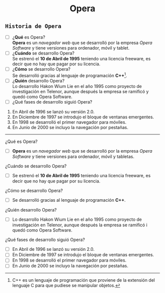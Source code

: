 <center> <h1>Opera</h1> </center>

## `Historia de Opera`   
- [ ] ¿**Qué** es Opera?  
**Opera** es un *navegador web* que se desarrolló por la empresa *Opera Software* y tiene versiones para ordenador, móvil y tablet.  
- [ ] ¿**Cuándo** se desarrollo Opera?  
Se estrenó el **10 de Abril de 1995** teniendo una licencia freeware, es decir que no hay que pagar por su licencia.  
- [ ] ¿**Cómo** se desarrollo Opera?  
Se desarrolló gracias al lenguaje de programación **C++**[^1].  
- [ ] ¿**Quién** desarrollo Opera?  
Lo desarrollo Hakon Wium Lie en el año 1995 como proyecto de investigación en Telenor, aunque después la empresa se ramificó y quedó como Opera Software.  
- [ ] ¿Qué fases de desarrollo siguió Opera?  
1.  En Abril de 1996 se lanzó su versión 2.0.  
2.  En Diciembre de 1997 se introdujo el bloque de ventanas emergentes.  
3.  En 1998 se desarrolló el primer navegador para móviles.  
4.  En Junio de 2000 se incluyo la navegación por pestañas.  

[^1]: C++ es un lenguaje de programación que proviene de la extensión del lenguaje C para que pudiese se manipular objetos.

-------------------------------------------------

<dl>
  <dt>¿Qué es Opera?</dt>

- [ ] **Opera** es un *navegador web* que se desarrolló por la empresa *Opera Software* y tiene versiones para ordenador, móvil y tabletas.

<dl>
  <dt>¿Cuándo se desarrollo Opera? </dt>

- [ ] Se estrenó el **10 de Abril de 1995** teniendo una licencia freeware, es decir que no hay que pagar por su licencia.

<dl>
  <dt>¿Cómo se desarrollo Opera?</dt>

- [ ] Se desarrolló gracias al lenguaje de programación **C++**.

<dl>
  <dt>¿Quién desarrollo Opera?</dt>

- [ ] Lo desarrollo Hakon Wium Lie en el año 1995 como proyecto de investigación en Telenor, aunque después la empresa se ramificó i quedó como Opera Software.

<dl>
  <dt>¿Qué fases de desarrollo siguió Opera?</dt>

- [ ] En Abril de 1996 se lanzó su versión 2.0.  
- [ ] En Diciembre de 1997 se introdujo el bloque de ventanas emergentes.  
- [ ] En 1998 se desarrolló el primer navegador para móviles.  
- [ ] En Junio de 2000 se incluyo la navegación por pestañas.
